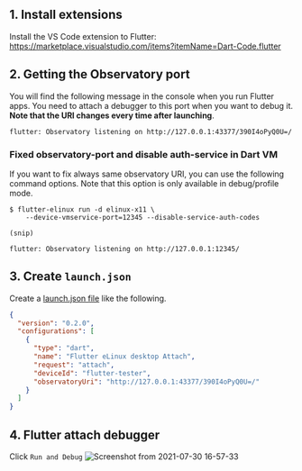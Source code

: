 ## 1. Install extensions
Install the VS Code extension to Flutter:
https://marketplace.visualstudio.com/items?itemName=Dart-Code.flutter

## 2. Getting the Observatory port
You will find the following message in the console when you run Flutter apps. You need to attach a debugger to this port when you want to debug it. **Note that the URI changes every time after launching**.

```Shell
flutter: Observatory listening on http://127.0.0.1:43377/390I4oPyQ0U=/
```

### Fixed observatory-port and disable auth-service in Dart VM
If you want to fix always same observatory URI, you can use the following command options. Note that this option is only available in debug/profile mode.

```Shell
$ flutter-elinux run -d elinux-x11 \
    --device-vmservice-port=12345 --disable-service-auth-codes

(snip)

flutter: Observatory listening on http://127.0.0.1:12345/
```

## 3. Create `launch.json`
Create a [launch.json file](https://code.visualstudio.com/docs/editor/debugging#_launch-configurations) like the following.

```Json
{
  "version": "0.2.0",
  "configurations": [
    {
      "type": "dart",
      "name": "Flutter eLinux desktop Attach",
      "request": "attach",
      "deviceId": "flutter-tester",
      "observatoryUri": "http://127.0.0.1:43377/390I4oPyQ0U=/"
    }
  ]
}
```

## 4. Flutter attach debugger
Click `Run and Debug`
![Screenshot from 2021-07-30 16-57-33](https://user-images.githubusercontent.com/62131389/127621220-995ad1bc-4d28-4b9f-975f-be5513259374.png)
